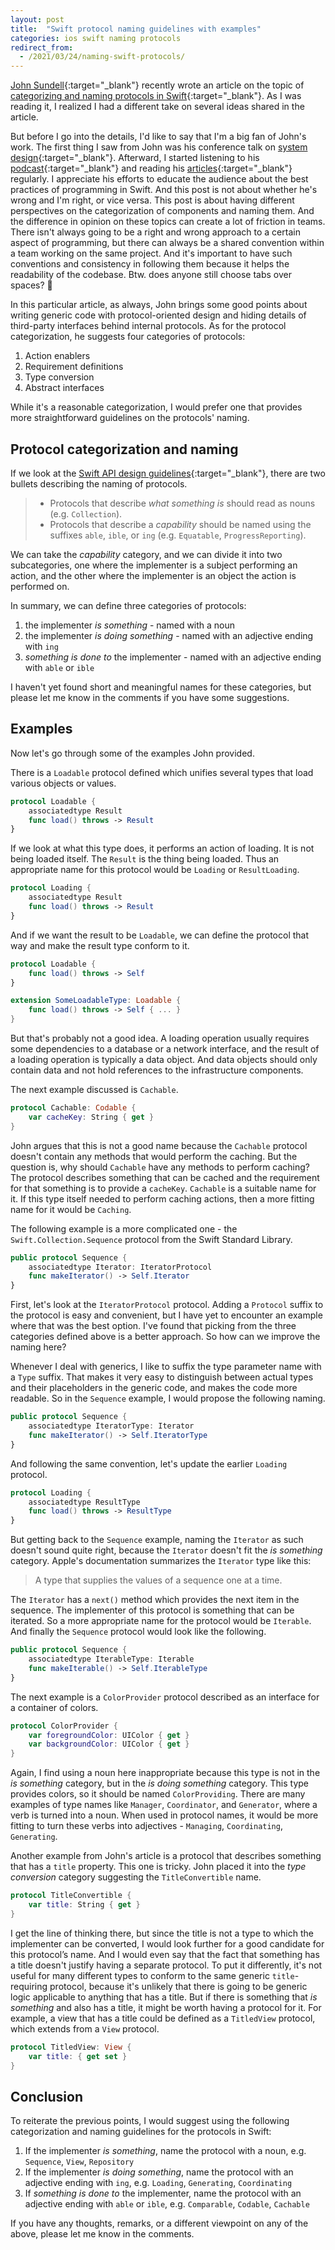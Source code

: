 ```yaml
---
layout: post
title:  "Swift protocol naming guidelines with examples"
categories: ios swift naming protocols
redirect_from:
  - /2021/03/24/naming-swift-protocols/
---
```


[John Sundell](https://www.swiftbysundell.com/about/){:target="_blank"}<!-- markup clean_ --> recently wrote an article on the topic of [categorizing and naming protocols in Swift](https://www.swiftbysundell.com/articles/different-categories-of-swift-protocols/){:target="_blank"}<!-- markup clean_ -->. As I was reading it, I realized I had a different take on several ideas shared in the article.

But before I go into the details, I'd like to say that I'm a big fan of John's work. The first thing I saw from John was his conference talk on [system design](https://www.swiftbysundell.com/videos/the-lost-art-of-system-design/){:target="_blank"}<!-- markup clean_ -->. Afterward, I started listening to his [podcast](https://www.swiftbysundell.com/podcast/){:target="_blank"}<!-- markup clean_ --> and reading his [articles](https://www.swiftbysundell.com/articles/){:target="_blank"}<!-- markup clean_ --> regularly. I appreciate his efforts to educate the audience about the best practices of programming in Swift. And this post is not about whether he's wrong and I'm right, or vice versa. This post is about having different perspectives on the categorization of components and naming them. And the difference in opinion on these topics can create a lot of friction in teams. There isn't always going to be a right and wrong approach to a certain aspect of programming, but there can always be a shared convention within a team working on the same project. And it's important to have such conventions and consistency in following them because it helps the readability of the codebase. Btw. does anyone still choose tabs over spaces? 🙊

In this particular article, as always, John brings some good points about writing generic code with protocol-oriented design and hiding details of third-party interfaces behind internal protocols. As for the protocol categorization, he suggests four categories of protocols:
1. Action enablers
2. Requirement definitions
3. Type conversion
4. Abstract interfaces

While it's a reasonable categorization, I would prefer one that provides more straightforward guidelines on the protocols' naming.

Protocol categorization and naming
----------------------------------

If we look at the [Swift API design guidelines](https://swift.org/documentation/api-design-guidelines/){:target="_blank"}<!-- markup clean_ -->, there are two bullets describing the naming of protocols.

> - Protocols that describe *what something is* should read as nouns (e.g. `Collection`).
> - Protocols that describe a *capability* should be named using the suffixes `able`, `ible`, or `ing` (e.g. `Equatable`, `ProgressReporting`).

We can take the *capability* category, and we can divide it into two subcategories, one where the implementer is a subject performing an action, and the other where the implementer is an object the action is performed on.

In summary, we can define three categories of protocols:
1. the implementer *is something* - named with a noun
2. the implementer *is doing something* - named with an adjective ending with `ing`
3. *something is done to* the implementer - named with an adjective ending with `able` or `ible`

I haven't yet found short and meaningful names for these categories, but please let me know in the comments if you have some suggestions.

Examples
--------

Now let's go through some of the examples John provided.

There is a `Loadable` protocol defined which unifies several types that load various objects or values.

```swift
protocol Loadable {
    associatedtype Result
    func load() throws -> Result
}
```

If we look at what this type does, it performs an action of loading. It is not being loaded itself. The `Result` is the thing being loaded. Thus an appropriate name for this protocol would be `Loading` or `ResultLoading`.

```swift
protocol Loading {
    associatedtype Result
    func load() throws -> Result
}
```

And if we want the result to be `Loadable`, we can define the protocol that way and make the result type conform to it.

```swift
protocol Loadable {
    func load() throws -> Self
}

extension SomeLoadableType: Loadable {
    func load() throws -> Self { ... }
}
```

But that's probably not a good idea. A loading operation usually requires some dependencies to a database or a network interface, and the result of a loading operation is typically a data object. And data objects should only contain data and not hold references to the infrastructure components.

<div class="ml-embedded embedded-email-form" data-form="zRlsTe"></div>

The next example discussed is `Cachable`.

```swift
protocol Cachable: Codable {
    var cacheKey: String { get }
}
```

John argues that this is not a good name because the `Cachable` protocol doesn't contain any methods that would perform the caching. But the question is, why should `Cachable` have any methods to perform caching? The protocol describes something that can be cached and the requirement for that something is to provide a `cacheKey`. `Cachable` is a suitable name for it. If this type itself needed to perform caching actions, then a more fitting name for it would be `Caching`.

The following example is a more complicated one - the `Swift.Collection.Sequence` protocol from the Swift Standard Library.

```swift
public protocol Sequence {
    associatedtype Iterator: IteratorProtocol
    func makeIterator() -> Self.Iterator
}
```

First, let's look at the `IteratorProtocol` protocol. Adding a `Protocol` suffix to the protocol is easy and convenient, but I have yet to encounter an example where that was the best option. I've found that picking from the three categories defined above is a better approach. So how can we improve the naming here?

Whenever I deal with generics, I like to suffix the type parameter name with a `Type` suffix. That makes it very easy to distinguish between actual types and their placeholders in the generic code, and makes the code more readable. So in the `Sequence` example, I would propose the following naming.

```swift
public protocol Sequence {
    associatedtype IteratorType: Iterator
    func makeIterator() -> Self.IteratorType
}
```

And following the same convention, let's update the earlier `Loading` protocol.

```swift
protocol Loading {
    associatedtype ResultType
    func load() throws -> ResultType
}
```

But getting back to the `Sequence` example, naming the `Iterator` as such doesn't sound quite right, because the `Iterator` doesn't fit the *is something* category. Apple's documentation summarizes the `Iterator` type like this:

> A type that supplies the values of a sequence one at a time.

The `Iterator` has a `next()` method which provides the next item in the sequence. The implementer of this protocol is something that can be iterated. So a more appropriate name for the protocol would be `Iterable`. And finally the `Sequence` protocol would look like the following.

```swift
public protocol Sequence {
    associatedtype IterableType: Iterable
    func makeIterable() -> Self.IterableType
}
```

The next example is a `ColorProvider` protocol described as an interface for a container of colors.

```swift
protocol ColorProvider {
    var foregroundColor: UIColor { get }
    var backgroundColor: UIColor { get }
}
```

Again, I find using a noun here inappropriate because this type is not in the *is something* category, but in the *is doing something* category. This type provides colors, so it should be named `ColorProviding`. There are many examples of type names like `Manager`, `Coordinator`, and `Generator`, where a verb is turned into a noun. When used in protocol names, it would be more fitting to turn these verbs into adjectives - `Managing`, `Coordinating`, `Generating`.

Another example from John's article is a protocol that describes something that has a `title` property. This one is tricky. John placed it into the *type conversion* category suggesting the `TitleConvertible` name.

```swift
protocol TitleConvertible {
    var title: String { get }
}
```

I get the line of thinking there, but since the title is not a type to which the implementer can be converted, I would look further for a good candidate for this protocol’s name.   And I would even say that the fact that something has a title doesn't justify having a separate protocol. To put it differently, it's not useful for many different types to conform to the same generic `title`-requiring protocol, because it's unlikely that there is going to be generic logic applicable to anything that has a title. But if there is something that *is something* and also has a title, it might be worth having a protocol for it. For example, a view that has a title could be defined as a `TitledView` protocol, which extends from a `View` protocol.

```swift
protocol TitledView: View {
    var title: { get set }
}
```

Conclusion
----------

To reiterate the previous points, I would suggest using the following categorization and naming guidelines for the protocols in Swift:
1. If the implementer *is something*, name the protocol with a noun, e.g. `Sequence`, `View`, `Repository`
2. If the implementer *is doing something*, name the protocol with an adjective ending with `ing`, e.g. `Loading`, `Generating`, `Coordinating`
3. If *something is done to* the implementer, name the protocol with an adjective ending with `able` or `ible`, e.g. `Comparable`, `Codable`, `Cachable`

If you have any thoughts, remarks, or a different viewpoint on any of the above, please let me know in the comments.